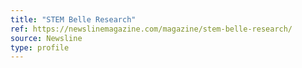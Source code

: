 ```yaml
---
title: "STEM Belle Research"
ref: https://newslinemagazine.com/magazine/stem-belle-research/
source: Newsline
type: profile
---
```

